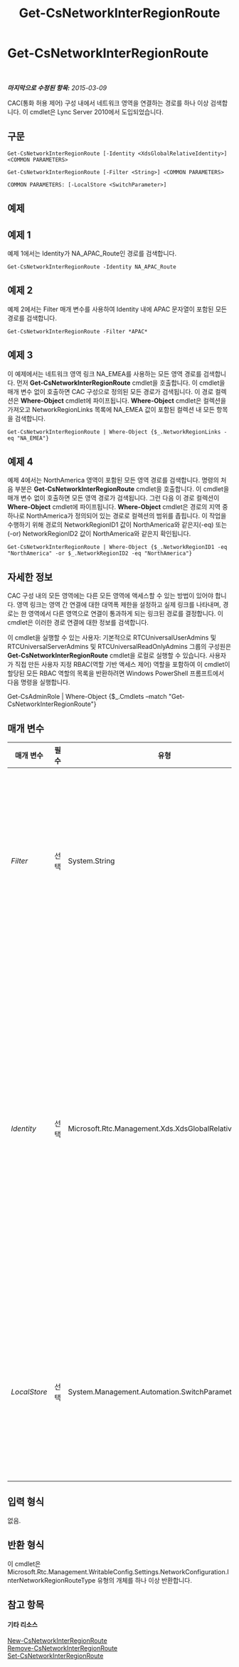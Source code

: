 ﻿---
title: Get-CsNetworkInterRegionRoute
TOCTitle: Get-CsNetworkInterRegionRoute
ms:assetid: 31c38d92-1cef-40fe-bd04-26e5b373703e
ms:mtpsurl: https://technet.microsoft.com/ko-kr/library/Gg425817(v=OCS.15)
ms:contentKeyID: 49303227
ms.date: 08/10/2015
mtps_version: v=OCS.15
ms.translationtype: HT
---

# Get-CsNetworkInterRegionRoute

 

_**마지막으로 수정된 항목:** 2015-03-09_

CAC(통화 허용 제어) 구성 내에서 네트워크 영역을 연결하는 경로를 하나 이상 검색합니다. 이 cmdlet은 Lync Server 2010에서 도입되었습니다.

## 구문

    Get-CsNetworkInterRegionRoute [-Identity <XdsGlobalRelativeIdentity>] <COMMON PARAMETERS>

    Get-CsNetworkInterRegionRoute [-Filter <String>] <COMMON PARAMETERS>

    COMMON PARAMETERS: [-LocalStore <SwitchParameter>]

## 예제

## 예제 1

예제 1에서는 Identity가 NA\_APAC\_Route인 경로를 검색합니다.

    Get-CsNetworkInterRegionRoute -Identity NA_APAC_Route

## 예제 2

예제 2에서는 Filter 매개 변수를 사용하여 Identity 내에 APAC 문자열이 포함된 모든 경로를 검색합니다.

    Get-CsNetworkInterRegionRoute -Filter *APAC*

## 예제 3

이 예제에서는 네트워크 영역 링크 NA\_EMEA를 사용하는 모든 영역 경로를 검색합니다. 먼저 **Get-CsNetworkInterRegionRoute** cmdlet을 호출합니다. 이 cmdlet을 매개 변수 없이 호출하면 CAC 구성으로 정의된 모든 경로가 검색됩니다. 이 경로 컬렉션은 **Where-Object** cmdlet에 파이프됩니다. **Where-Object** cmdlet은 컬렉션을 가져오고 NetworkRegionLinks 목록에 NA\_EMEA 값이 포함된 컬렉션 내 모든 항목을 검색합니다.

    Get-CsNetworkInterRegionRoute | Where-Object {$_.NetworkRegionLinks -eq "NA_EMEA"}

## 예제 4

예제 4에서는 NorthAmerica 영역이 포함된 모든 영역 경로를 검색합니다. 명령의 처음 부분은 **Get-CsNetworkInterRegionRoute** cmdlet을 호출합니다. 이 cmdlet을 매개 변수 없이 호출하면 모든 영역 경로가 검색됩니다. 그런 다음 이 경로 컬렉션이 **Where-Object** cmdlet에 파이프됩니다. **Where-Object** cmdlet은 경로의 지역 중 하나로 NorthAmerica가 정의되어 있는 경로로 컬렉션의 범위를 좁힙니다. 이 작업을 수행하기 위해 경로의 NetworkRegionID1 값이 NorthAmerica와 같은지(-eq) 또는(-or) NetworkRegionID2 값이 NorthAmerica와 같은지 확인됩니다.

    Get-CsNetworkInterRegionRoute | Where-Object {$_.NetworkRegionID1 -eq "NorthAmerica" -or $_.NetworkRegionID2 -eq "NorthAmerica"}

## 자세한 정보

CAC 구성 내의 모든 영역에는 다른 모든 영역에 액세스할 수 있는 방법이 있어야 합니다. 영역 링크는 영역 간 연결에 대한 대역폭 제한을 설정하고 실제 링크를 나타내며, 경로는 한 영역에서 다른 영역으로 연결이 통과하게 되는 링크된 경로를 결정합니다. 이 cmdlet은 이러한 경로 연결에 대한 정보를 검색합니다.

이 cmdlet을 실행할 수 있는 사용자: 기본적으로 RTCUniversalUserAdmins 및 RTCUniversalServerAdmins 및 RTCUniversalReadOnlyAdmins 그룹의 구성원은 **Get-CsNetworkInterRegionRoute** cmdlet을 로컬로 실행할 수 있습니다. 사용자가 직접 만든 사용자 지정 RBAC(역할 기반 액세스 제어) 역할을 포함하여 이 cmdlet이 할당된 모든 RBAC 역할의 목록을 반환하려면 Windows PowerShell 프롬프트에서 다음 명령을 실행합니다.

Get-CsAdminRole | Where-Object {$\_.Cmdlets –match "Get-CsNetworkInterRegionRoute"}

## 매개 변수


<table>
<colgroup>
<col style="width: 25%" />
<col style="width: 25%" />
<col style="width: 25%" />
<col style="width: 25%" />
</colgroup>
<thead>
<tr class="header">
<th>매개 변수</th>
<th>필수</th>
<th>유형</th>
<th>설명</th>
</tr>
</thead>
<tbody>
<tr class="odd">
<td><p><em>Filter</em></p></td>
<td><p>선택</p></td>
<td><p>System.String</p></td>
<td><p>이 매개 변수의 값으로 전달된 와일드카드 문자열에 Identity 값을 일치시켜 경로를 검색할 수 있도록 하는 문자열입니다.</p></td>
</tr>
<tr class="even">
<td><p><em>Identity</em></p></td>
<td><p>선택</p></td>
<td><p>Microsoft.Rtc.Management.Xds.XdsGlobalRelativeIdentity</p></td>
<td><p>검색할 네트워크 영역 경로의 고유 식별자입니다. 네트워크 영역 경로는 전역 범위에서만 만들어지므로 이 식별자에서는 범위를 지정할 필요가 없습니다. 대신 여기에는 특정 경로를 식별하는 고유한 이름인 문자열이 포함됩니다.</p></td>
</tr>
<tr class="odd">
<td><p><em>LocalStore</em></p></td>
<td><p>선택</p></td>
<td><p>System.Management.Automation.SwitchParameter</p></td>
<td><p>중앙 관리 저장소 자체가 아니라 중앙 관리 저장소의 로컬 복제본에서 네트워크 지역 간 경로 정보를 검색합니다.</p></td>
</tr>
</tbody>
</table>


## 입력 형식

없음.

## 반환 형식

이 cmdlet은 Microsoft.Rtc.Management.WritableConfig.Settings.NetworkConfiguration.InterNetworkRegionRouteType 유형의 개체를 하나 이상 반환합니다.

## 참고 항목

#### 기타 리소스

[New-CsNetworkInterRegionRoute](new-csnetworkinterregionroute.md)  
[Remove-CsNetworkInterRegionRoute](remove-csnetworkinterregionroute.md)  
[Set-CsNetworkInterRegionRoute](set-csnetworkinterregionroute.md)

